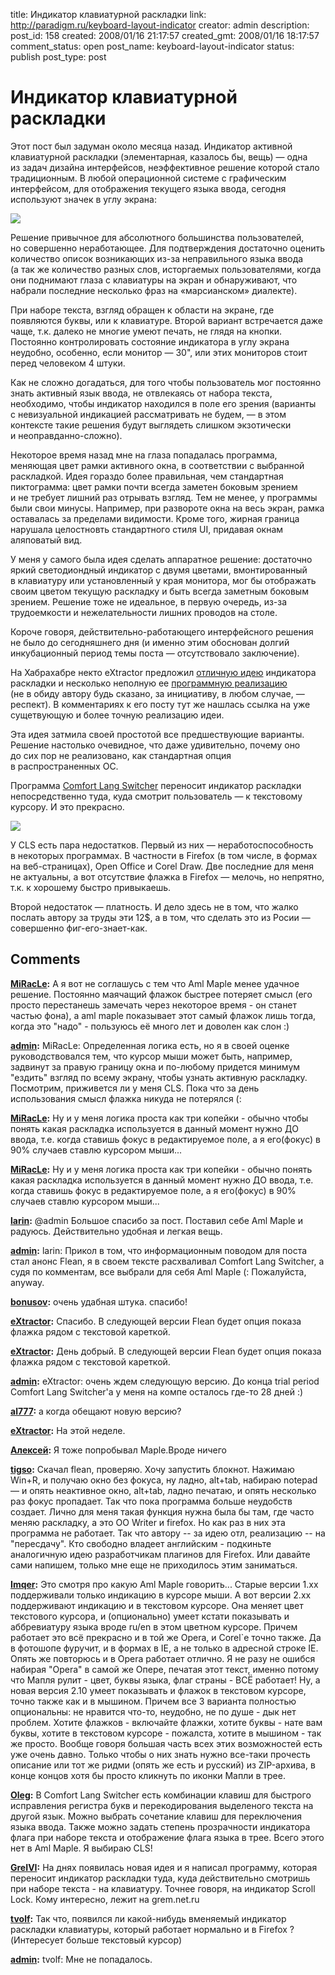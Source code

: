 title: Индикатор клавиатурной раскладки
link: http://paradigm.ru/keyboard-layout-indicator
creator: admin
description:
post_id: 158
created: 2008/01/16 21:17:57
created_gmt: 2008/01/16 18:17:57
comment_status: open
post_name: keyboard-layout-indicator
status: publish
post_type: post

# Индикатор клавиатурной раскладки

Этот пост был задуман около месяца назад. Индикатор активной клавиатурной раскладки (элементарная, казалось бы, вещь) — одна из задач дизайна интерфейсов, неэффективное решение которой стало традиционным. В любой операционной системе с графическим интерфейсом, для отображения текущего языка ввода, сегодня используют значек в углу экрана:

![](/media/layout-ind.png)

Решение привычное для абсолютного большинства пользователей, но совершенно неработающее. Для подтверждения достаточно оценить количество описок возникающих из-за неправильного языка ввода (а так же количество разных слов, исторгаемых пользователями, когда они поднимают глаза с клавиатуры на экран и обнаруживают, что набрали последние несколько фраз на «марсианском» диалекте).

При наборе текста, взгляд обращен к области на экране, где появляются буквы, или к клавиатуре. Второй вариант встречается даже чаще, т.к. далеко не многие умеют печать, не глядя на кнопки. Постоянно контролировать состояние индикатора в углу экрана неудобно, особенно, если монитор — 30", или этих мониторов стоит перед человеком 4 штуки.

Как не сложно догадаться, для того чтобы пользователь мог постоянно знать активный язык ввода, не отвлекаясь от набора текста, необходимо, чтобы индикатор находился в поле его зрения (варианты с невизуальной индикацией рассматривать не будем, — в этом контексте такие решения будут выглядеть слишком экзотически и неоправданно-сложно).

Некоторое время назад мне на глаза попадалась программа, меняющая цвет рамки активного окна, в соответствии с выбранной раскладкой. Идея гораздо более правильная, чем стандартная пиктограмма: цвет рамки почти всегда заметен боковым зрением и не требует лишний раз отрывать взгляд. Тем не менее, у программы были свои минусы. Например, при развороте окна на весь экран, рамка оставалась за пределами видимости. Кроме того, жирная граница нарушала целостновть стандартного стиля UI, придавая окнам аляповатый вид.

У меня у самого была идея сделать аппаратное решение: достаточно яркий светодиондный индикатор с двумя цветами, вмонтированный в клавиатуру или установленный у края монитора, мог бы отображать своим цветом текущую раскладку и быть всегда заметным боковым зрением. Решение тоже не идеальное, в первую очередь, из-за трудоемкости и нежелательности лишних проводов на столе.

Короче говоря, действительно-работающего интерфейсного решения не было до сегодняшнего дня (и именно этим обоснован долгий инкубационный период темы поста — отсутствовало заключение).

На Хабрахабре некто eXtractor предложил [отличную идею](http://b23.ru/cbf) индикатора раскладки и несколько неполную ее [программную реализацию](http://code.google.com/p/flean/) (не в обиду автору будь сказано, за инициативу, в любом случае, — респект). В комментариях к его посту тут же нашлась ссылка на уже сущетвующую и более точную реализацию идеи.

Эта идея затмила своей простотой все предшествующие варианты. Решение настолько очевидное, что даже удивительно, почему оно до сих пор не реализовано, как стандартная опция в распространенных ОС.

Программа [Comfort Lang Switcher](http://b23.ru/cbx) переносит индикатор раскладки непосредственно туда, куда смотрит пользователь — к текстовому курсору. И это прекрасно.

![](/media/flag.png)

У CLS есть пара недостатков. Первый из них — неработоспособность в некоторых программах. В частности в Firefox (в том числе, в формах на веб-страницах), Open Office и Corel Draw. Две последние для меня не актуальны, а вот отсутствие флажка в Firefox — мелочь, но непрятно, т.к. к хорошему быстро привыкаешь.

Второй недостаток — платность. И дело здесь не в том, что жалко послать автору за труды эти 12$, а в том, что сделать это из Росии — совершенно фиг-его-знает-как.

## Comments

**[MiRacLe](#198 "2008/01/17 00:53:32"):** А я вот не соглашусь с тем что Aml Maple менее удачное решение. Постоянно маячащий флажок быстрее потеряет смысл (его просто перестанешь замечать через некоторое время - он станет частью фона), а aml maple показывает этот самый флажок лишь тогда, когда это "надо" - пользуюсь её много лет и доволен как слон :)

**[admin](#199 "2008/01/17 01:01:43"):** MiRacLe: Определенная логика есть, но я в своей оценке руководствовался тем, что курсор мыши может быть, например, задвинут за правую границу окна и по-любому придется минимум "ездить" взгляд по всему экрану, чтобы узнать активную раскладку. Посмотрим, приживется ли у меня CLS. Пока что за день использования смысл флажка никуда не потерялся (:

**[MiRacLe](#200 "2008/01/17 01:23:08"):** Ну и у меня логика проста как три копейки - обычно чтобы понять какая раскладка используется в данный момент нужно ДО ввода, т.е. когда ставишь фокус в редактируемое поле, а я его(фокус) в 90% случаев ставлю курсором мыши...

**[MiRacLe](#201 "2008/01/17 01:26:23"):** Ну и у меня логика проста как три копейки - обычно понять какая раскладка используется в данный момент нужно ДО ввода, т.е. когда ставишь фокус в редактируемое поле, а я его(фокус) в 90% случаев ставлю курсором мыши...

**[larin](#204 "2008/01/17 11:14:47"):** @admin Большое спасибо за пост. Поставил себе Aml Maple и радуюсь. Действительно удобная и легкая вещь.

**[admin](#205 "2008/01/17 15:38:12"):** larin: Прикол в том, что информационным поводом для поста стал анонс Flean, я в своем тексте расхваливал Comfort Lang Switcher, а судя по комментам, все выбрали для себя Aml Maple (: Пожалуйста, anyway.

**[bonusov](#207 "2008/01/17 23:03:38"):** очень удабная штука. спасибо!

**[eXtractor](#213 "2008/01/19 12:25:18"):** Спасибо. В следующей версии Flean будет опция показа флажка рядом с текстовой кареткой.

**[eXtractor](#214 "2008/01/19 12:41:36"):** День добрый. В следующей версии Flean будет опция показа флажка рядом с текстовой кареткой.

**[admin](#215 "2008/01/19 13:39:58"):** eXtractor: очень ждем следующую версию. До конца trial period Comfort Lang Switcher'a у меня на компе осталось где-то 28 дней :)

**[al777](#218 "2008/01/19 23:55:18"):** а когда обещают новую версию?

**[eXtractor](#225 "2008/01/22 13:49:41"):** На этой неделе.

**[Алексей](#275 "2008/02/05 14:41:38"):** Я тоже попробывал Maple.Вроде ничего

**[tigso](#840 "2008/06/01 07:12:39"):** Скачал flean, проверяю. Хочу запустить блокнот. Нажимаю Win+R, и получаю окно без фокуса, ну ладно, alt+tab, набираю notepad — и опять неактивное окно, alt+tab, ладно печатаю, и опять несколько раз фокус пропадает. Так что пока программа больше неудобств создает. Лично для меня такая функция нужна была бы там, где часто меняю раскладку, а это OO Writer и firefox. Но как раз в них эта программа не работает. Так что автору -- за идею отл, реализацию -- на "пересдачу". Кто свободно владеет английским - подкиньте аналогичную идею разработчикам плагинов для Firefox. Или давайте сами напишем, только мне еще не приходилось этим заниматься.

**[Imqer](#1436 "2008/07/24 23:55:28"):** Это смотря про какую Aml Maple говорить... Старые версии 1.хх поддерживали только индикацию в курсоре мыши. А вот версии 2.хх поддерживают индикацию и в текстовом курсоре. Она меняет цвет текстового курсора, и (опционально) умеет кстати показывать и аббревиатуру языка вроде ru/en в этом цветном курсоре. Причем работает это всё прекрасно и в той же Opera, и Corel`е точно также. Да в фотошопе фуручит, и в формах в IE, а не только в адресной строке IE. Опять же повторюсь и в Opera работает отлично. Я не разу не ошибся набирая "Opera" в самой же Опере, печатая этот текст, именно потому что Мапля рулит - цвет, буквы языка, флаг страны - ВСЁ работает! Ну, а новая версия 2.10 умеет показывать и флажок в текстовом курсоре, точно также как и в мышином. Причем все 3 варианта полностью опциональны: не нравится что-то, неудобно, не по душе - дык нет проблем. Хотите флажков - включайте флажки, хотите буквы - нате вам буквы, хотите в текстовом курсоре - пожалста, хотите в мышином - так же просто. Вообще говоря большая часть всех этих возможностей есть уже очень давно. Только чтобы о них знать нужно все-таки прочесть описание или тот же ридми (опять же есть и русский) из ZIP-архива, в конце концов хотя бы просто кликнуть по иконки Мапли в трее.

**[Oleg](#40497 "2009/12/02 14:25:36"):** В Comfort Lang Switcher есть комбинации клавиш для быстрого исправления регистра букв и перекодирования выделеного текста на другой язык. Можно выбрать сочетание клавиш для переключения языка ввода. Также можно задать степень прозрачности индикатора флага при наборе текста и отображение флага языка в трее. Всего этого нет в Aml Maple. Я выбираю CLS!

**[GreIVI](#41587 "2009/12/31 21:07:21"):** На днях появилась новая идея и я написал программу, которая переносит индикатор раскладки туда, куда действительно смотришь при наборе текста - на клавиатуру. Точнее говоря, на индикатор Scroll Lock. Кому интересно, лежит на grem.net.ru

**[tvolf](#47949 "2010/10/15 10:27:30"):** Так что, появился ли какой-нибудь вменяемый индикатор раскладки клавиатуры, который работает нормально и в Firefox ? (Интересует больше текстовый курсор)

**[admin](#47953 "2010/10/15 13:05:24"):** tvolf: Мне не попадалось.

